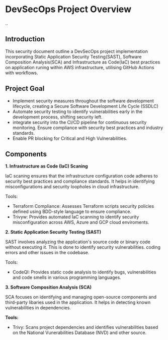 # DevSecOps Project Overview
..
## Introduction
This security document outline a DevSecOps project implementation incorporating Static Application Security Testing(SAST), Software Composition Analysis(SCA) and Infrastructure as Code(IaC) best practices on application runing within AWS infrastructure, utilising GitHub Actions with workflows.

## Project Goal

- Implement security measures throughout the software development lifecycle, creating a Secure Software Development Life Cycle (SSDLC)
- Automate security testing to identify vulnerabilities early in the development process, shifting security left.
- integrate security into the CI/CD pipeline for continuous security monitoring.
Ensure compliance with security best practices and industry standards.
- Enable PR blocking for Critical and High Vulnerabilities.

## Components

**1. Infrastructure as Code (IaC) Scaning**

IaC scaning ensures that the infrastructure configuration code adheres to security best practices and compliance standards. It helps in identifying misconfigurations and security loopholes in cloud infrastructure.

Tools:

- Terraform Compliance: Assesses Terraform scripts security policies defined using BDD-style language to ensure compliance.
- Trivyw: Provides automated IaC scanning to identify security misconfiguration across AWS, Azure and GCP cloud enviroments.

**2. Static Application Security Testing (SAST)**

SAST involves analyzing the application's source code or binary code without executing it. This is done to identify security vulnerabilities. coding errors and other issues in the codebase.

Tools:

- CodeQI: Provides static code analysis to identify bugs, vulnerabilities and code smells in various programming languages.

**3. Software Composition Analysis (SCA)**

SCA focuses on identifying and managing open-source components and third-party libaries used in the application.
It helps in detecting known vulnerabilities in dependencies.

**Tools:**

- Trivy: Scans project dependencies and identifies vulnerabilities based on the National Vunerabilities Database (NVD) and other source.